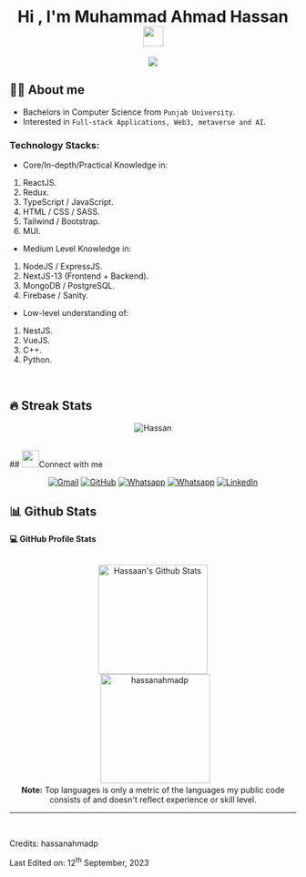 <h1 align="center">Hi , I'm Muhammad Ahmad Hassan <img src="https://media.giphy.com/media/hvRJCLFzcasrR4ia7z/giphy.gif" width="35"></h1>
<p align="center">
  <a href="https://github.com/hassanahmadp"><img src="https://readme-typing-svg.herokuapp.com?lines=MERN-stack+Developer;NextJS-13%20Developer;Aspiring%20Web3,%20Metaverse%20and%20AI%20Engineer;Always%20learning%20new%20things&center=true&width=500&height=50"></a>
</p>

## :sassy_man:  About me
- Bachelors in Computer Science from `Punjab University`.
- Interested in `Full-stack Applications, Web3, metaverse and AI`.

### Technology Stacks:
- Core/In-depth/Practical Knowledge in:
1) ReactJS.
2) Redux.
3) TypeScript / JavaScript.
4) HTML / CSS / SASS.
5) Tailwind / Bootstrap.
6) MUI.

- Medium Level Knowledge in:
1) NodeJS / ExpressJS.
2) NextJS-13 (Frontend + Backend).
3) MongoDB / PostgreSQL.
4) Firebase / Sanity.

- Low-level understanding of:
1) NestJS.
2) VueJS.
3) C++.
4) Python.

<br>

## 🔥 Streak Stats
<p align="center"><img src="https://github-readme-streak-stats.herokuapp.com/?user=hassanahmadp&theme=algolia" alt="Hassan" /></p>

<br>
## <img src="https://media.giphy.com/media/iY8CRBdQXODJSCERIr/giphy.gif" width="30px">Connect with me
<p align="center">
	<a href="mailto:hassaanahmaddigital@gmail.com"><img img src="https://img.shields.io/badge/gmail-%23EA4335.svg?style=plastic&logo=gmail&logoColor=white" alt="Gmail"/></a>
	<a href="https://github.com/hassanahmadp"><img src="https://img.shields.io/badge/github-%23181717.svg?style=plastic&logo=github&logoColor=white" alt="GitHub"/></a>
	<a href="https://wa.me/923184039892"><img src="https://img.shields.io/badge/whatsapp-%2325D366.svg?style=plastic&logo=whatsapp&logoColor=white" alt="Whatsapp"/></a>
	<a href="https://wa.me/923244900796"><img src="https://img.shields.io/badge/whatsapp-%2325D366.svg?style=plastic&logo=whatsapp&logoColor=white" alt="Whatsapp"/></a>
	<a href="https://www.linkedin.com/in/muhammad-ahmad-hassan-1b86b8205/"><img src="https://img.shields.io/badge/linkedin-%230A66C2.svg?style=plastic&logo=linkedin&logoColor=white" alt="LinkedIn"/></a>
</p>

## 📊 Github Stats



  <summary><b>💻 GitHub Profile Stats</b></summary>
  <br/>
  <p align="center">
    <a href="https://github.com/hassanahmadp/github-readme-stats"><img alt="Hassaan's Github Stats" src="https://github-readme-stats.vercel.app/api?username=hassanahmadp&show_icons=true&count_private=true&theme=algolia" height="192px"/></a>
<br/>
  &nbsp;
	  <img src="https://github-readme-stats.vercel.app/api/top-langs?username=hassanahmadp&langs_count=10&show_icons=true&locale=en&layout=compact&theme=algolia" alt="hassanahmadp" height="192px"/>
  <br/>
  <b>Note:</b> Top languages is only a metric of the languages my public code consists of and doesn't reflect experience or skill level.
  </p>

----

<!---  
<summary><b>⚡ Recent GitHub Activity</b></summary>
  <br/>
   <a href="https://github.com/hassanahmadp/github-recent-stats"><img alt="Hassaan's Activity Graph" src="https://activity-graph.herokuapp.com/graph?username=hassanahmadp&custom_title=hassanahmadp's%20Contribution%20Graph&theme=react-dark" /></a>
  <br/>
-----
--->

<br/>

Credits: hassanahmadp

Last Edited on: 12<sup>th</sup> September, 2023

<!---
hassanahmadp/hassanahmadp is a ✨ special ✨ repository because its `README.md` (this file) appears on your GitHub profile.
You can click the Preview link to take a look at your changes.
--->
